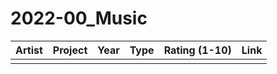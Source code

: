# 2022-00_Music

| **Artist** | **Project** | **Year** | **Type** | **Rating** (1-10) | **Link** |
| ---------- | ----------- | -------- | -------- | ----------------- | -------- |
|            |             |          |          |                   |          |

